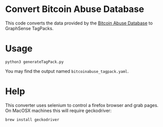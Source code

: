 # Convert Bitcoin Abuse Database

This code converts the data provided by the [Bitcoin Abuse Database](https://www.bitcoinabuse.com/) to GraphSense TagPacks.

# Usage
```
python3 generateTagPack.py
```

You may find the output named `bitcoinabuse_tagpack.yaml`.

# Help
This converter uses selenium to control a firefox browser and grab pages.
On MacOSX machines this will require geckodriver:
```
brew install geckodriver
```
